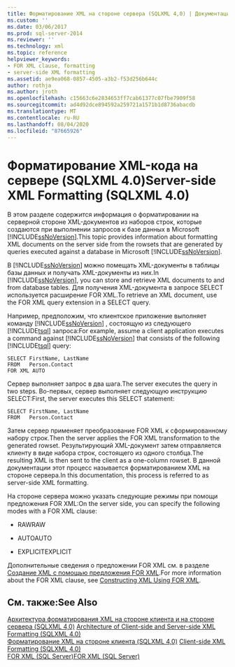 ```yaml
---
title: Форматирование XML на стороне сервера (SQLXML 4,0) | Документация Майкрософт
ms.custom: ''
ms.date: 03/06/2017
ms.prod: sql-server-2014
ms.reviewer: ''
ms.technology: xml
ms.topic: reference
helpviewer_keywords:
- FOR XML clause, formatting
- server-side XML formatting
ms.assetid: ae9ea068-0857-4505-a3b2-f53d256b644c
author: rothja
ms.author: jroth
ms.openlocfilehash: c15663c6e2834653ff7cab61377c07fbe7909f58
ms.sourcegitcommit: ad4d92dce894592a259721a1571b1d8736abacdb
ms.translationtype: MT
ms.contentlocale: ru-RU
ms.lasthandoff: 08/04/2020
ms.locfileid: "87665926"
---
```

# <a name="server-side-xml-formatting-sqlxml-40"></a><span data-ttu-id="61224-102">Форматирование XML-кода на сервере (SQLXML 4.0)</span><span class="sxs-lookup"><span data-stu-id="61224-102">Server-side XML Formatting (SQLXML 4.0)</span></span>
  <span data-ttu-id="61224-103">В этом разделе содержится информация о форматировании на серверной стороне XML-документов из наборов строк, которые создаются при выполнении запросов к базе данных в Microsoft [!INCLUDE[ssNoVersion](../../../includes/ssnoversion-md.md)].</span><span class="sxs-lookup"><span data-stu-id="61224-103">This topic provides information about formatting XML documents on the server side from the rowsets that are generated by queries executed against a database in Microsoft [!INCLUDE[ssNoVersion](../../../includes/ssnoversion-md.md)].</span></span>  
  
 <span data-ttu-id="61224-104">В [!INCLUDE[ssNoVersion](../../../includes/ssnoversion-md.md)] можно помещать XML-документы в таблицы базы данных и получать XML-документы из них.</span><span class="sxs-lookup"><span data-stu-id="61224-104">In [!INCLUDE[ssNoVersion](../../../includes/ssnoversion-md.md)], you can store and retrieve XML documents to and from database tables.</span></span> <span data-ttu-id="61224-105">Для получения XML-документа в запросе SELECT используется расширение FOR XML.</span><span class="sxs-lookup"><span data-stu-id="61224-105">To retrieve an XML document, use the FOR XML query extension in a SELECT query.</span></span>  
  
 <span data-ttu-id="61224-106">Например, предположим, что клиентское приложение выполняет команду [!INCLUDE[ssNoVersion](../../../includes/ssnoversion-md.md)] , состоящую из следующего [!INCLUDE[tsql](../../../includes/tsql-md.md)] запроса:</span><span class="sxs-lookup"><span data-stu-id="61224-106">For example, assume a client application executes a command against [!INCLUDE[ssNoVersion](../../../includes/ssnoversion-md.md)] that consists of the following [!INCLUDE[tsql](../../../includes/tsql-md.md)] query:</span></span>  
  
```  
SELECT FirstName, LastName  
FROM   Person.Contact  
FOR XML AUTO  
```  
  
 <span data-ttu-id="61224-107">Сервер выполняет запрос в два шага.</span><span class="sxs-lookup"><span data-stu-id="61224-107">The server executes the query in two steps.</span></span> <span data-ttu-id="61224-108">Во-первых, сервер выполняет следующую инструкцию SELECT:</span><span class="sxs-lookup"><span data-stu-id="61224-108">First, the server executes this SELECT statement:</span></span>  
  
```  
SELECT FirstName, LastName  
FROM   Person.Contact  
```  
  
 <span data-ttu-id="61224-109">Затем сервер применяет преобразование FOR XML к сформированному набору строк.</span><span class="sxs-lookup"><span data-stu-id="61224-109">Then the server applies the FOR XML transformation to the generated rowset.</span></span> <span data-ttu-id="61224-110">Результирующий XML-документ затем отправляется клиенту в виде набора строк, состоящего из одного столбца.</span><span class="sxs-lookup"><span data-stu-id="61224-110">The resulting XML is then sent to the client as a one-column rowset.</span></span> <span data-ttu-id="61224-111">В данной документации этот процесс называется форматированием XML на стороне сервера.</span><span class="sxs-lookup"><span data-stu-id="61224-111">In this documentation, this process is referred to as server-side XML formatting.</span></span>  
  
 <span data-ttu-id="61224-112">На стороне сервера можно указать следующие режимы при помощи предложения FOR XML:</span><span class="sxs-lookup"><span data-stu-id="61224-112">On the server side, you can specify the following modes with a FOR XML clause:</span></span>  
  
-   <span data-ttu-id="61224-113">RAW</span><span class="sxs-lookup"><span data-stu-id="61224-113">RAW</span></span>  
  
-   <span data-ttu-id="61224-114">AUTO</span><span class="sxs-lookup"><span data-stu-id="61224-114">AUTO</span></span>  
  
-   <span data-ttu-id="61224-115">EXPLICIT</span><span class="sxs-lookup"><span data-stu-id="61224-115">EXPLICIT</span></span>  
  
 <span data-ttu-id="61224-116">Дополнительные сведения о предложении FOR XML см. в разделе [Создание XML с помощью предложения FOR XML](../../xml/for-xml-sql-server.md).</span><span class="sxs-lookup"><span data-stu-id="61224-116">For more information about the FOR XML clause, see [Constructing XML Using FOR XML](../../xml/for-xml-sql-server.md).</span></span>  
  
## <a name="see-also"></a><span data-ttu-id="61224-117">См. также:</span><span class="sxs-lookup"><span data-stu-id="61224-117">See Also</span></span>  
 <span data-ttu-id="61224-118">[Архитектура форматирования XML на стороне клиента и на стороне сервера &#40;SQLXML 4,0&#41;](architecture-of-client-side-and-server-side-xml-formatting-sqlxml-4-0.md) </span><span class="sxs-lookup"><span data-stu-id="61224-118">[Architecture of Client-side and Server-side XML Formatting &#40;SQLXML 4.0&#41;](architecture-of-client-side-and-server-side-xml-formatting-sqlxml-4-0.md) </span></span>  
 <span data-ttu-id="61224-119">[Форматирование XML на стороне клиента &#40;SQLXML 4,0&#41;](client-side-xml-formatting-sqlxml-4-0.md) </span><span class="sxs-lookup"><span data-stu-id="61224-119">[Client-side XML Formatting &#40;SQLXML 4.0&#41;](client-side-xml-formatting-sqlxml-4-0.md) </span></span>  
 [<span data-ttu-id="61224-120">FOR XML (SQL Server)</span><span class="sxs-lookup"><span data-stu-id="61224-120">FOR XML &#40;SQL Server&#41;</span></span>](../../xml/for-xml-sql-server.md)  
  
  

